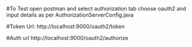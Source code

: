 #To Test
open postman and select authorization tab
choose oauth2 and input details as per AuthorizationServerConfig.java

#Token Url: 
http://localhost:9000/oauth2/token

#Auth url
http://localhost:9000/oauth2/authorize